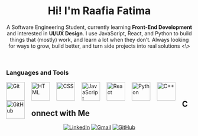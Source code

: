 <h1 align="center">Hi!   I'm 
Raafia Fatima</h1> 
<p align="center">A Software Engineering Student, currently learning <b>Front-End Development</b> and interested in <b>UI/UX Design</b>. I use JavaScript, React, and Python to build things that (mostly) work, and learn a lot when they don’t. Always looking for ways to grow, build better, and turn side projects into real solutions <\> </p>
<br>

### Languages and Tools
<img align="left" alt="Git" width="50px" style="padding-right:15px;" src="https://cdn.jsdelivr.net/gh/devicons/devicon/icons/git/git-original.svg" />
<img align="left" alt="HTML" width="50px" style="padding-right:15px;" src="https://cdn.jsdelivr.net/gh/devicons/devicon/icons/html5/html5-plain.svg" />
<img align="left" alt="CSS" width="50px" style="padding-right:15px;" src="https://cdn.jsdelivr.net/gh/devicons/devicon/icons/css3/css3-plain.svg" />
<img align="left" alt="JavaScript" width="50px" style="padding-right:15px;" src="https://cdn.jsdelivr.net/gh/devicons/devicon/icons/javascript/javascript-plain.svg" />
<img align="left" alt="React" width="50px" style="padding-right:15px;" src="https://cdn.jsdelivr.net/gh/devicons/devicon/icons/react/react-original.svg" />
<img align="left" alt="Python" width="50px" style="padding-right:15px;" src="https://cdn.jsdelivr.net/gh/devicons/devicon/icons/python/python-plain.svg" />
<img align="left" alt="C++" width="50px" style="padding-right:15px;" src="https://cdn.jsdelivr.net/gh/devicons/devicon/icons/cplusplus/cplusplus-line.svg" />
<img align="left" alt="GitHub" width="50px" style="padding-right:15px;" src="https://cdn.jsdelivr.net/gh/devicons/devicon/icons/github/github-original.svg" />
<br />

## Connect with Me
<div align = 'center'>

[![LinkedIn](https://img.icons8.com/ios-filled/20/000000/linkedin.png)](https://linkedin.com/in/raafiafatima)
[![Gmail](https://img.icons8.com/ios-filled/20/000000/gmail.png)](mailto:raafia.fatima.2004@gmail.com)
[![GitHub](https://img.icons8.com/ios-glyphs/20/000000/github.png)](https://github.com/yourusername)

</div>


